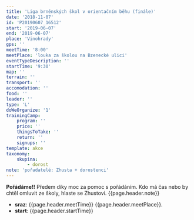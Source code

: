 ```yaml
---
title: 'Liga brněnských škol v orientačním běhu (finále)'
date: '2018-11-07'
id: 'P20190607_16512'
start: '2019-06-07'
end: '2019-06-07'
place: 'Vinohrady'
gps: ''
meetTime: '8:00'
meetPlace: 'louka za školou na Bzenecké ulici'
eventTypeDescription: ''
startTime: '9:30'
map: ''
terrain: ''
transport: ''
accomodation: ''
food: ''
leader: ''
type: 'L'
doWeOrganize: '1'
trainingCamp:
    program: ''
    price: ''
    thingsToTake: ''
    return: ''
    signups: ''
template: akce
taxonomy:
    skupina:
        - dorost
note: 'pořadatelé: Zhusta + dorostenci'
---
```

**Pořádáme!!** Předem díky moc za pomoc s pořádáním. Kdo má čas nebo by chtěl
                    omluvit ze školy, hlaste se Zhustovi.
{{page.header.note}}
* **sraz**: {{page.header.meetTime}} {{page.header.meetPlace}}.
* **start**: {{page.header.startTime}}
